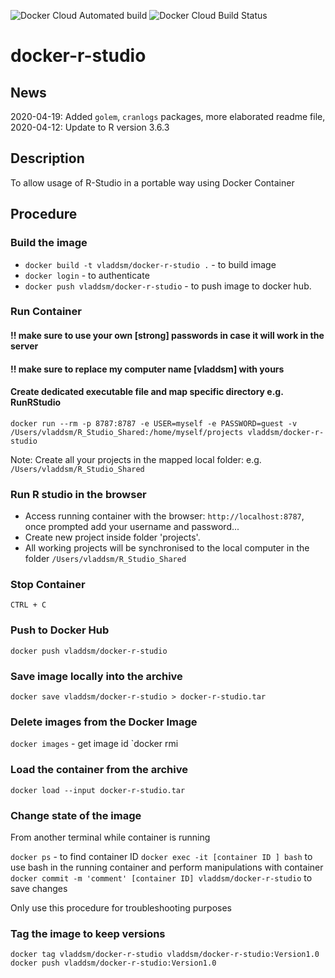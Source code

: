 ![Docker Cloud Automated build](https://img.shields.io/docker/cloud/automated/vladdsm/docker-r-studio.svg)
![Docker Cloud Build Status](https://img.shields.io/docker/cloud/build/vladdsm/docker-r-studio.svg)

# docker-r-studio

## News

2020-04-19: Added `golem`, `cranlogs` packages, more elaborated readme file, 
2020-04-12: Update to R version 3.6.3

## Description

To allow usage of R-Studio in a portable way using Docker Container

## Procedure

### Build the image

* `docker build -t vladdsm/docker-r-studio .` - to build image
* `docker login` - to authenticate
* `docker push vladdsm/docker-r-studio` - to push image to docker hub.

### Run Container

#### !! make sure to use your own [strong] passwords in case it will work in the server
#### !! make sure to replace my computer name [vladdsm] with yours

#### Create dedicated executable file and map specific directory e.g. RunRStudio

`docker run --rm -p 8787:8787 -e USER=myself -e PASSWORD=guest -v /Users/vladdsm/R_Studio_Shared:/home/myself/projects vladdsm/docker-r-studio`

Note: Create all your projects in the mapped local folder: e.g. `/Users/vladdsm/R_Studio_Shared`

### Run R studio in the browser

* Access running container with the browser: `http://localhost:8787`, once prompted add your username and password...
* Create new project inside folder 'projects'. 
* All working projects will be synchronised to the local computer in the folder `/Users/vladdsm/R_Studio_Shared`

### Stop Container

`CTRL + C`

### Push to Docker Hub

`docker push vladdsm/docker-r-studio`

### Save image locally into the archive

`docker save vladdsm/docker-r-studio > docker-r-studio.tar`

### Delete images from the Docker Image

`docker images` - get image id
`docker rmi <image id>

### Load the container from the archive

`docker load --input docker-r-studio.tar`

### Change state of the image

From another terminal while container is running

`docker ps` - to find container ID
`docker exec -it [container ID ] bash` to use bash in the running container and perform manipulations with container
`docker commit -m 'comment' [container ID] vladdsm/docker-r-studio` to save changes

Only use this procedure for troubleshooting purposes

### Tag the image to keep versions

`docker tag vladdsm/docker-r-studio vladdsm/docker-r-studio:Version1.0`
`docker push vladdsm/docker-r-studio:Version1.0`

